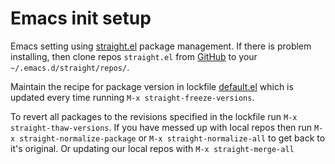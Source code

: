 # Emacs init setup
Emacs setting using [straight.el](https://github.com/raxod502/straight.el) package management. If there is problem installing, then clone repos `straight.el` from [GitHub](https://github.com/raxod502/straight.el) to your `~/.emacs.d/straight/repos/`.

Maintain the recipe for package version in lockfile [default.el](https://github.com/yusbk/emacs_straight/blob/master/versions/default.el "version") which is updated every time running `M-x straight-freeze-versions`. 

To revert all packages to the revisions specified in the lockfile run `M-x straight-thaw-versions`. If you have messed up with local repos then run `M-x straight-normalize-package` or `M-x straight-normalize-all` to get back to it's original. Or updating our local repos with `M-x straight-merge-all`

